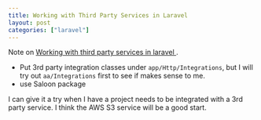 ```yaml
---
title: Working with Third Party Services in Laravel
layout: post
categories: ["laravel"]
---
```

Note on [Working with third party services in laravel
](https://laravel-news.com/working-with-third-party-services-in-laravel).

- Put 3rd party integration classes under `app/Http/Integrations`, but I will try out `aa/Integrations` first to see if makes sense to me.
- use Saloon package

I can give it a try when I have a project needs to be integrated with a 3rd party service. I think the AWS S3 service will be a good start. 